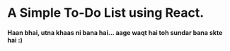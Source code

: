 # A Simple To-Do List using React.

#### Haan bhai, utna khaas ni bana hai... aage waqt hai toh sundar bana skte hai :)